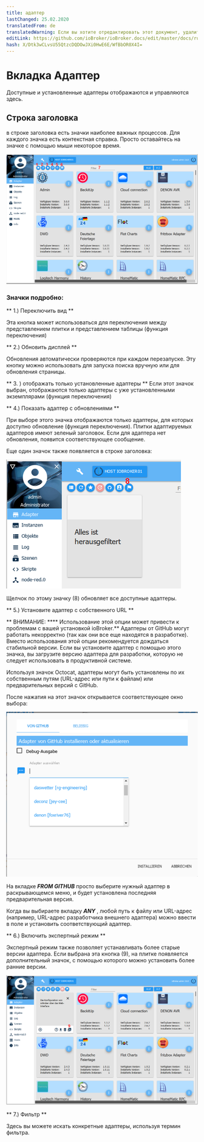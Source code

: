 ```yaml
---
title: адаптер
lastChanged: 25.02.2020
translatedFrom: de
translatedWarning: Если вы хотите отредактировать этот документ, удалите поле «translationFrom», в противном случае этот документ будет снова автоматически переведен
editLink: https://github.com/ioBroker/ioBroker.docs/edit/master/docs/ru/admin/adapter.md
hash: X/Dtk3wCLvsU55QtzcDQDOwJXi0HwE6E/WfBbOR0X4I=
---
```

# Вкладка Адаптер
Доступные и установленные адаптеры отображаются и управляются здесь.

## Строка заголовка
в строке заголовка есть значки наиболее важных процессов. Для каждого значка есть контекстная справка. Просто оставайтесь на значке с помощью мыши некоторое время.

![Вкладка "Администратор"](../../de/admin/media/ADMIN_Adapter_Kachel_numbers.png)

### Значки подробно:
** 1.) Переключить вид **

Эта кнопка может использоваться для переключения между представлением плитки и представлением таблицы (функция переключения)

** 2.) Обновить дисплей **

Обновления автоматически проверяются при каждом перезапуске. Эту кнопку можно использовать для запуска поиска вручную или для обновления страницы.

** 3. ) отображать только установленные адаптеры ** Если этот значок выбран, отображаются только адаптеры с уже установленными экземплярами (функция переключения)

** 4.) Показать адаптер с обновлениями **

При выборе этого значка отображаются только адаптеры, для которых доступно обновление (функция переключения). Плитки адаптируемых адаптеров имеют зеленый заголовок. Если для адаптера нет обновления, появится соответствующее сообщение.

Еще один значок также появляется в строке заголовка:

![Вкладка "Администратор"](../../de/admin/media/ADMIN_Adapter_Kachel_upgradeable.png)

Щелчок по этому значку (8) обновляет все доступные адаптеры.

** 5.) Установите адаптер с собственного URL **

** ВНИМАНИЕ: **** Использование этой опции может привести к проблемам с вашей установкой ioBroker.** Адаптеры от GitHub могут работать некорректно (так как они все еще находятся в разработке). Вместо использования этой опции рекомендуется дождаться стабильной версии. Если вы установите адаптер с помощью этого значка, вы загрузите версию адаптера для разработки, которую не следует использовать в продуктивной системе.

Используя значок Octocat, адаптеры могут быть установлены по их собственным путям (URL-адрес или пути к файлам) или предварительных версий с GitHub.

После нажатия на этот значок открывается соответствующее окно выбора:

![Установить GitHub](../../de/admin/media/ADMIN_Adapter_GitHub.png)

На вкладке ***FROM GITHUB*** просто выберите нужный адаптер в раскрывающемся меню, и будет установлена последняя предварительная версия.

Когда вы выбираете вкладку ***ANY*** , любой путь к файлу или URL-адрес (например, URL-адрес разработчика внешнего адаптера) можно ввести в поле и установить соответствующий адаптер.

** 6.) Включить экспертный режим **

Экспертный режим также позволяет устанавливать более старые версии адаптера. Если выбрана эта кнопка (9), на плитке появляется дополнительный значок, с помощью которого можно установить более ранние версии.

![Установить другие версии](../../de/admin/media/ADMIN_Adapter_Kachel_versions.png)

** 7.) Фильтр **

Здесь вы можете искать конкретные адаптеры, используя термин фильтра.